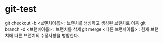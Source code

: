 # git-test
git checkout -b <브랜치이름> : 브랜치를 생성하고 생성된 브랜치로 이동
git branch -d <브랜치이름> : 브랜치를 삭제
git merge <다른 브랜치이름> : 현재 브랜치에 다른 브랜치의 수정사항을 병합한다.